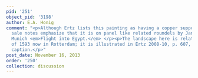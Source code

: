 ```yaml
---
pid: '251'
object_pid: '3198'
author: E.A. Honig
comment: "<p>Although Ertz lists this painting as having a copper support, the Christie's
  sale notes emphasize that it is on panel like related roundels by Jan, eg., the
  Munich <em>Flight into Egypt.</em> </p><p>The landscape here is related to a drawing
  of 1593 now in Rotterdam; it is illustrated in Ertz 2008-10, p. 607, with the wrong
  caption.</p>"
post_date: November 16, 2013
order: '250'
collection: discussion
---
```

